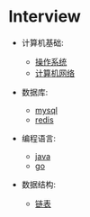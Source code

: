 # Interview

* 计算机基础:
  * [操作系统](https://github.com/Carpe-Wang/Interview/blob/main/OS.md)
  * [计算机网络](https://github.com/Carpe-Wang/Interview/blob/main/%E8%AE%A1%E7%AE%97%E6%9C%BA%E7%BD%91%E7%BB%9C.md)
* 数据库:
  * [mysql](https://github.com/Carpe-Wang/Interview/blob/main/mysql.md)
  * [redis](https://github.com/Carpe-Wang/Interview/blob/main/Redis.md)

* 编程语言:
  * [java](https://github.com/Carpe-Wang/Interview/blob/main/java.md)
  * [go](https://github.com/Carpe-Wang/Interview/blob/main/Go.md)

* 数据结构:
  * [链表]([https://github.com/Carpe-Wang/Interview/blob/main/%E6%95%B0%E6%8D%AE%E7%BB%93%E6%9E%84/LinkNode.md](https://github.com/Carpe-Wang/Interview/tree/main/%E6%95%B0%E6%8D%AE%E7%BB%93%E6%9E%84/%E9%93%BE%E8%A1%A8))
